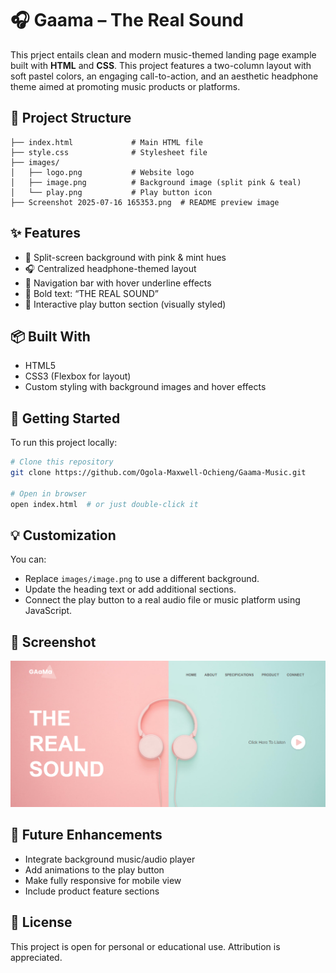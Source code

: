 # 🎧 Gaama – The Real Sound

This prject entails clean and modern music-themed landing page example built with **HTML** and **CSS**. This project features a two-column layout with soft pastel colors, an engaging call-to-action, and an aesthetic headphone theme aimed at promoting music products or platforms.


## 📁 Project Structure

```
├── index.html             # Main HTML file
├── style.css              # Stylesheet file
├── images/
│   ├── logo.png           # Website logo
│   ├── image.png          # Background image (split pink & teal)
│   └── play.png           # Play button icon
├── Screenshot 2025-07-16 165353.png  # README preview image
```



## ✨ Features

* 🎨 Split-screen background with pink & mint hues
* 🎧 Centralized headphone-themed layout
* 🧭 Navigation bar with hover underline effects
* 📣 Bold text: “THE REAL SOUND”
* 🔘 Interactive play button section (visually styled)



## 📦 Built With

* HTML5
* CSS3 (Flexbox for layout)
* Custom styling with background images and hover effects



## 🚀 Getting Started

To run this project locally:

```bash
# Clone this repository
git clone https://github.com/Ogola-Maxwell-Ochieng/Gaama-Music.git

# Open in browser
open index.html  # or just double-click it
```



## 💡 Customization

You can:

* Replace `images/image.png` to use a different background.
* Update the heading text or add additional sections.
* Connect the play button to a real audio file or music platform using JavaScript.



## 📸 Screenshot
![Homepage Preview](images/preview.png)


## 📌 Future Enhancements

* Integrate background music/audio player
* Add animations to the play button
* Make fully responsive for mobile view
* Include product feature sections



## 📃 License

This project is open for personal or educational use. Attribution is appreciated.
